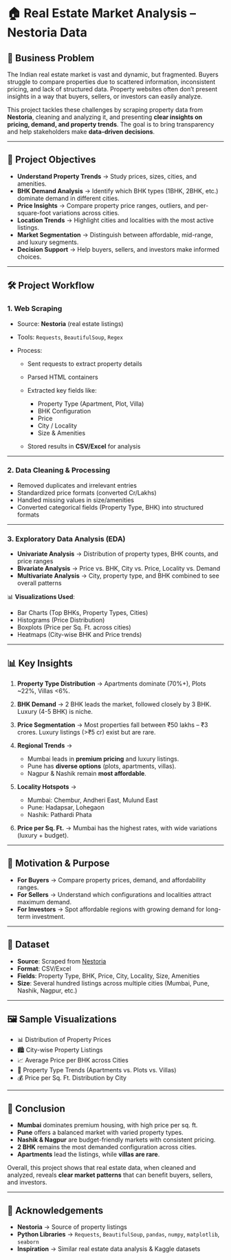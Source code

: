 
# 🏠 Real Estate Market Analysis – Nestoria Data

## 📌 Business Problem

The Indian real estate market is vast and dynamic, but fragmented. Buyers struggle to compare properties due to scattered information, inconsistent pricing, and lack of structured data. Property websites often don’t present insights in a way that buyers, sellers, or investors can easily analyze.

This project tackles these challenges by scraping property data from **Nestoria**, cleaning and analyzing it, and presenting **clear insights on pricing, demand, and property trends**. The goal is to bring transparency and help stakeholders make **data-driven decisions**.

---

## 🎯 Project Objectives

* **Understand Property Trends** → Study prices, sizes, cities, and amenities.
* **BHK Demand Analysis** → Identify which BHK types (1BHK, 2BHK, etc.) dominate demand in different cities.
* **Price Insights** → Compare property price ranges, outliers, and per-square-foot variations across cities.
* **Location Trends** → Highlight cities and localities with the most active listings.
* **Market Segmentation** → Distinguish between affordable, mid-range, and luxury segments.
* **Decision Support** → Help buyers, sellers, and investors make informed choices.

---

## 🛠️ Project Workflow

### 1. Web Scraping

* Source: **Nestoria** (real estate listings)
* Tools: `Requests`, `BeautifulSoup`, `Regex`
* Process:

  * Sent requests to extract property details
  * Parsed HTML containers
  * Extracted key fields like:

    * Property Type (Apartment, Plot, Villa)
    * BHK Configuration
    * Price
    * City / Locality
    * Size & Amenities
  * Stored results in **CSV/Excel** for analysis

---

### 2. Data Cleaning & Processing

* Removed duplicates and irrelevant entries
* Standardized price formats (converted Cr/Lakhs)
* Handled missing values in size/amenities
* Converted categorical fields (Property Type, BHK) into structured formats

---

### 3. Exploratory Data Analysis (EDA)

* **Univariate Analysis** → Distribution of property types, BHK counts, and price ranges
* **Bivariate Analysis** → Price vs. BHK, City vs. Price, Locality vs. Demand
* **Multivariate Analysis** → City, property type, and BHK combined to see overall patterns

📊 **Visualizations Used**:

* Bar Charts (Top BHKs, Property Types, Cities)
* Histograms (Price Distribution)
* Boxplots (Price per Sq. Ft. across cities)
* Heatmaps (City-wise BHK and Price trends)

---

## 📊 Key Insights

1. **Property Type Distribution** → Apartments dominate (70%+), Plots ~22%, Villas <6%.
2. **BHK Demand** → 2 BHK leads the market, followed closely by 3 BHK. Luxury (4-5 BHK) is niche.
3. **Price Segmentation** → Most properties fall between ₹50 lakhs – ₹3 crores. Luxury listings (>₹5 cr) exist but are rare.
4. **Regional Trends** →

   * Mumbai leads in **premium pricing** and luxury listings.
   * Pune has **diverse options** (plots, apartments, villas).
   * Nagpur & Nashik remain **most affordable**.
5. **Locality Hotspots** →

   * Mumbai: Chembur, Andheri East, Mulund East
   * Pune: Hadapsar, Lohegaon
   * Nashik: Pathardi Phata
6. **Price per Sq. Ft.** → Mumbai has the highest rates, with wide variations (luxury + budget).

---

## 🚀 Motivation & Purpose

* **For Buyers** → Compare property prices, demand, and affordability ranges.
* **For Sellers** → Understand which configurations and localities attract maximum demand.
* **For Investors** → Spot affordable regions with growing demand for long-term investment.

---

## 📂 Dataset

* **Source**: Scraped from [Nestoria](https://www.nestoria.in)
* **Format**: CSV/Excel
* **Fields**: Property Type, BHK, Price, City, Locality, Size, Amenities
* **Size**: Several hundred listings across multiple cities (Mumbai, Pune, Nashik, Nagpur, etc.)

---

## 🖼️ Sample Visualizations

* 📊 Distribution of Property Prices
* 🏙️ City-wise Property Listings
* 📈 Average Price per BHK across Cities
* 🏡 Property Type Trends (Apartments vs. Plots vs. Villas)
* 💰 Price per Sq. Ft. Distribution by City

---

## 🔑 Conclusion

* **Mumbai** dominates premium housing, with high price per sq. ft.
* **Pune** offers a balanced market with varied property types.
* **Nashik & Nagpur** are budget-friendly markets with consistent pricing.
* **2 BHK** remains the most demanded configuration across cities.
* **Apartments** lead the listings, while **villas are rare**.

Overall, this project shows that real estate data, when cleaned and analyzed, reveals **clear market patterns** that can benefit buyers, sellers, and investors.

---

## 📎 Acknowledgements

* **Nestoria** → Source of property listings
* **Python Libraries** → `Requests`, `BeautifulSoup`, `pandas`, `numpy`, `matplotlib`, `seaborn`
* **Inspiration** → Similar real estate data analysis & Kaggle datasets

